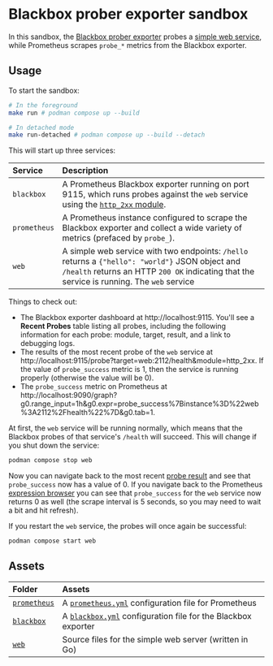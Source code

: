 # Blackbox prober exporter sandbox

In this sandbox, the [Blackbox prober exporter](https://github.com/prometheus/blackbox_exporter) probes a [simple web service](./web/main.go), while Prometheus scrapes `probe_*` metrics from the Blackbox exporter.

## Usage

To start the sandbox:

```bash
# In the foreground
make run # podman compose up --build

# In detached mode
make run-detached # podman compose up --build --detach
```

This will start up three services:

Service | Description
:-------|:-----------
`blackbox` | A Prometheus Blackbox exporter running on port 9115, which runs probes against the `web` service using the [`http_2xx` module](./blackbox/blackbox.yml).
`prometheus` | A Prometheus instance configured to scrape the Blackbox exporter and collect a wide variety of metrics (prefaced by `probe_`).
`web` | A simple web service with two endpoints: `/hello` returns a `{"hello": "world"}` JSON object and `/health` returns an HTTP `200 OK` indicating that the service is running. The `web` service 

Things to check out:

* The Blackbox exporter dashboard at http://localhost:9115. You'll see a **Recent Probes** table listing all probes, including the following information for each probe: module, target, result, and a link to debugging logs.
* The results of the most recent probe of the `web` service at http://localhost:9115/probe?target=web:2112/health&module=http_2xx. If the value of `probe_success` metric is 1, then the service is running properly (otherwise the value will be 0).
* The `probe_success` metric on Prometheus at http://localhost:9090/graph?g0.range_input=1h&g0.expr=probe_success%7Binstance%3D%22web%3A2112%2Fhealth%22%7D&g0.tab=1.

At first, the `web` service will be running normally, which means that the Blackbox probes of that service's `/health` will succeed. This will change if you shut down the service:

```bash
podman compose stop web
```

Now you can navigate back to the most recent [probe result](http://localhost:9115/probe?target=web:2112/health&module=http_2xx) and see that `probe_success` now has a value of 0. If you navigate back to the Prometheus [expression browser](http://localhost:9090/graph?g0.range_input=1h&g0.expr=probe_success%7Binstance%3D%22web%3A2112%2Fhealth%22%7D&g0.tab=1) you can see that `probe_success` for the `web` service now returns 0 as well (the scrape interval is 5 seconds, so you may need to wait a bit and hit refresh).

If you restart the `web` service, the probes will once again be successful:

```bash
podman compose start web
```

## Assets

Folder | Assets
:------|:------
[`prometheus`](./prometheus) | A [`prometheus.yml`](./prometheus/prometheus.yml) configuration file for Prometheus
[`blackbox`](./blackbox) | A [`blackbox.yml`](./blackbox/blackbox.yml) configuration file for the Blackbox exporter
[`web`](./web) | Source files for the simple web server (written in Go)